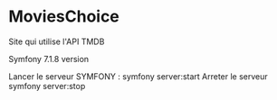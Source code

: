 # MoviesChoice

Site qui utilise l'API TMDB

Symfony 7.1.8 version

Lancer le serveur SYMFONY : symfony server:start
Arreter le serveur symfony server:stop
